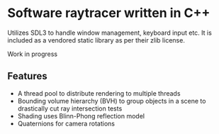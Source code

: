 # Software raytracer written in C++
Utilizes SDL3 to handle window management, keyboard input etc. It is included as a vendored static library as per their zlib license.

Work in progress

## Features

- A thread pool to distribute rendering to multiple threads
- Bounding volume hierarchy (BVH) to group objects in a scene to drastically cut ray intersection tests
- Shading uses Blinn-Phong reflection model
- Quaternions for camera rotations
